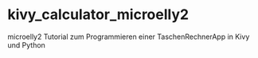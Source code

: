 # kivy_calculator_microelly2
microelly2 Tutorial zum Programmieren einer TaschenRechnerApp in Kivy und Python
